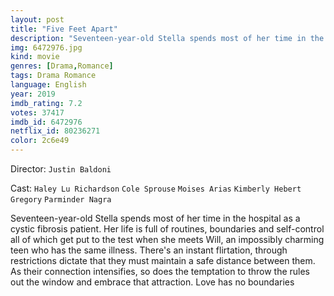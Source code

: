 ```yaml
---
layout: post
title: "Five Feet Apart"
description: "Seventeen-year-old Stella spends most of her time in the hospital as a cystic fibrosis patient. Her life is full of routines, boundaries and self-control all of which get put to the test when she meets Will, an impossibly charming teen who has the same illness. There's an instant flirtation, through restrictions dictate that they must maintain a safe distance between them. As their connection intensifies, so does t.."
img: 6472976.jpg
kind: movie
genres: [Drama,Romance]
tags: Drama Romance 
language: English
year: 2019
imdb_rating: 7.2
votes: 37417
imdb_id: 6472976
netflix_id: 80236271
color: 2c6e49
---
```

Director: `Justin Baldoni`  

Cast: `Haley Lu Richardson` `Cole Sprouse` `Moises Arias` `Kimberly Hebert Gregory` `Parminder Nagra` 

Seventeen-year-old Stella spends most of her time in the hospital as a cystic fibrosis patient. Her life is full of routines, boundaries and self-control all of which get put to the test when she meets Will, an impossibly charming teen who has the same illness. There's an instant flirtation, through restrictions dictate that they must maintain a safe distance between them. As their connection intensifies, so does the temptation to throw the rules out the window and embrace that attraction. Love has no boundaries